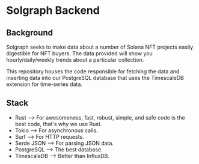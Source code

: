 # Solgraph Backend

## Background
Solgraph seeks to make data about a number of Solana NFT projects easily digestible for NFT buyers.
The data provided will show you hourly/daily/weekly trends about a particular collection.

This repository houses the code responsible for fetching the data and inserting data into our PostgreSQL
database that uses the TimescaleDB extension for time-series data.

## Stack
* Rust --> For awesomeness, fast, robust, simple, and safe code is the best code, that's why we use Rust.
* Tokio --> For asynchronous calls.
* Surf --> For HTTP requests.
* Serde JSON --> For parsing JSON data.
* PostgreSQL --> The best database.
* TimescaleDB --> Better than InfluxDB.
